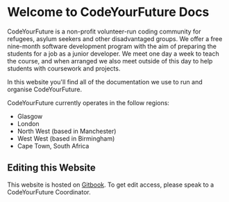 # Welcome to CodeYourFuture Docs

CodeYourFuture is a non-profit volunteer-run coding community for refugees, asylum seekers and other disadvantaged groups. We offer a free nine-month software development program with the aim of preparing the students for a job as a junior developer. We meet one day a week to teach the course, and when arranged we also meet outside of this day to help students with coursework and projects.&#x20;

In this website you'll find all of the documentation we use to run and organise CodeYourFuture.

CodeYourFuture currently operates in the follow regions:

* Glasgow
* London
* North West (based in Manchester)
* West West (based in Birmingham)
* Cape Town, South Africa



## Editing this Website

This website is hosted on [Gitbook](https://www.gitbook.com). To get edit access, please speak to a CodeYourFuture Coordinator.
